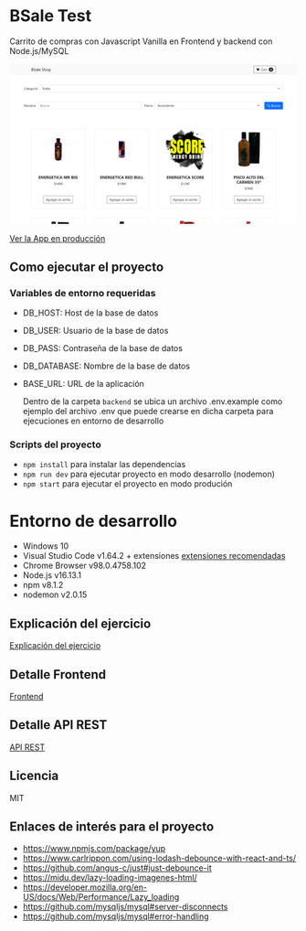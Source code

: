 # BSale Test

Carrito de compras con Javascript Vanilla en Frontend y backend con Node.js/MySQL

![Captura de Recetas](./docs/bsale-test.png)

[Ver la App en producción](https://bsale-store-xsr.herokuapp.com/)

## Como ejecutar el proyecto

### Variables de entorno requeridas

- DB_HOST: Host de la base de datos
- DB_USER: Usuario de la base de datos
- DB_PASS: Contraseña de la base de datos
- DB_DATABASE: Nombre de la base de datos
- BASE_URL: URL de la aplicación

  Dentro de la carpeta `backend` se ubica un archivo .env.example como ejemplo del archivo .env que puede crearse en dicha carpeta para ejecuciones en entorno de desarrollo

### Scripts del proyecto

- `npm install` para instalar las dependencias
- `npm run dev` para ejecutar proyecto en modo desarrollo (nodemon)
- `npm start` para ejecutar el proyecto en modo produción

# Entorno de desarrollo

- Windows 10
- Visual Studio Code v1.64.2 + extensiones [extensiones recomendadas](.vscode/extensions.json)
- Chrome Browser v98.0.4758.102
- Node.js v16.13.1
- npm v8.1.2
- nodemon v2.0.15

## Explicación del ejercicio

[Explicación del ejercicio](docs/exercise.md)

## Detalle Frontend

[Frontend](docs/frontend.md)

## Detalle API REST

[API REST](docs/api-rest.md)

## Licencia

MIT

## Enlaces de interés para el proyecto

- https://www.npmjs.com/package/yup
- https://www.carlrippon.com/using-lodash-debounce-with-react-and-ts/
- https://github.com/angus-c/just#just-debounce-it
- https://midu.dev/lazy-loading-imagenes-html/
- https://developer.mozilla.org/en-US/docs/Web/Performance/Lazy_loading
- https://github.com/mysqljs/mysql#server-disconnects
- https://github.com/mysqljs/mysql#error-handling

